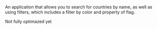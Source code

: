 An application that allows you to search for countries by name, as well as using filters, which includes a filter by color and property of flag.

Not fully optimazed yet

